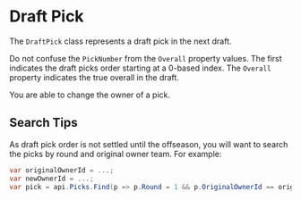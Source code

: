 # Draft Pick

The `DraftPick` class represents a draft pick in the next draft.

Do not confuse the `PickNumber` from the `Overall` property values.  The first indicates the draft picks order starting at a 0-based index.  The `Overall` property indicates the true overall in the draft.

You are able to change the owner of a pick.

## Search Tips

As draft pick order is not settled until the offseason, you will want to search the picks by round and original owner team.  For example:

```c#
var originalOwnerId = ...;
var newOwnerId = ...;
var pick = api.Picks.Find(p => p.Round = 1 && p.OriginalOwnerId == originalOwnerId).TradedTo(newOwnerId);
```